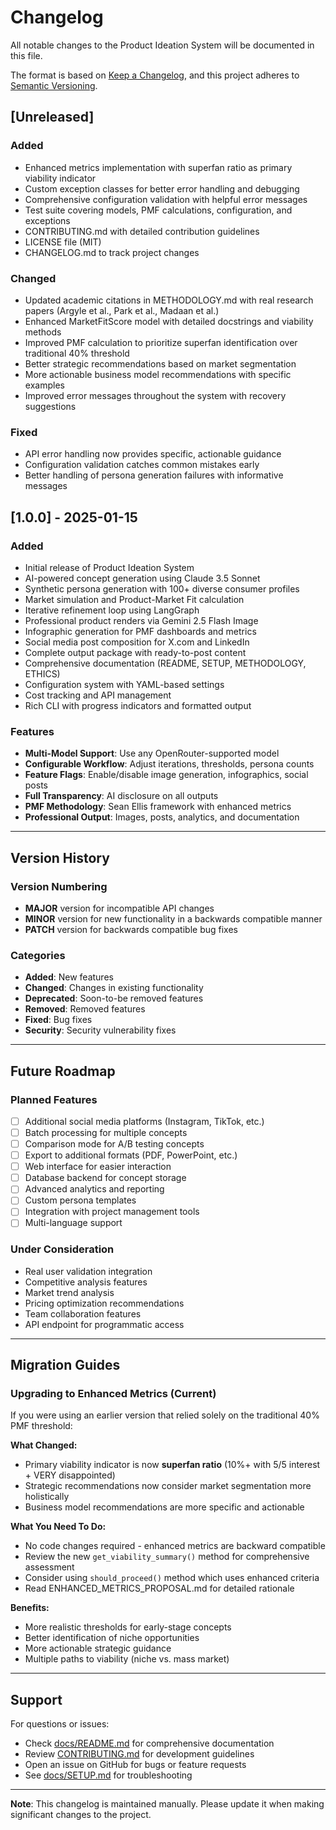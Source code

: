 # Changelog

All notable changes to the Product Ideation System will be documented in this file.

The format is based on [Keep a Changelog](https://keepachangelog.com/en/1.0.0/),
and this project adheres to [Semantic Versioning](https://semver.org/spec/v2.0.0.html).

## [Unreleased]

### Added
- Enhanced metrics implementation with superfan ratio as primary viability indicator
- Custom exception classes for better error handling and debugging
- Comprehensive configuration validation with helpful error messages
- Test suite covering models, PMF calculations, configuration, and exceptions
- CONTRIBUTING.md with detailed contribution guidelines
- LICENSE file (MIT)
- CHANGELOG.md to track project changes

### Changed
- Updated academic citations in METHODOLOGY.md with real research papers (Argyle et al., Park et al., Madaan et al.)
- Enhanced MarketFitScore model with detailed docstrings and viability methods
- Improved PMF calculation to prioritize superfan identification over traditional 40% threshold
- Better strategic recommendations based on market segmentation
- More actionable business model recommendations with specific examples
- Improved error messages throughout the system with recovery suggestions

### Fixed
- API error handling now provides specific, actionable guidance
- Configuration validation catches common mistakes early
- Better handling of persona generation failures with informative messages

## [1.0.0] - 2025-01-15

### Added
- Initial release of Product Ideation System
- AI-powered concept generation using Claude 3.5 Sonnet
- Synthetic persona generation with 100+ diverse consumer profiles
- Market simulation and Product-Market Fit calculation
- Iterative refinement loop using LangGraph
- Professional product renders via Gemini 2.5 Flash Image
- Infographic generation for PMF dashboards and metrics
- Social media post composition for X.com and LinkedIn
- Complete output package with ready-to-post content
- Comprehensive documentation (README, SETUP, METHODOLOGY, ETHICS)
- Configuration system with YAML-based settings
- Cost tracking and API management
- Rich CLI with progress indicators and formatted output

### Features
- **Multi-Model Support**: Use any OpenRouter-supported model
- **Configurable Workflow**: Adjust iterations, thresholds, persona counts
- **Feature Flags**: Enable/disable image generation, infographics, social posts
- **Full Transparency**: AI disclosure on all outputs
- **PMF Methodology**: Sean Ellis framework with enhanced metrics
- **Professional Output**: Images, posts, analytics, and documentation

---

## Version History

### Version Numbering

- **MAJOR** version for incompatible API changes
- **MINOR** version for new functionality in a backwards compatible manner
- **PATCH** version for backwards compatible bug fixes

### Categories

- **Added**: New features
- **Changed**: Changes in existing functionality
- **Deprecated**: Soon-to-be removed features
- **Removed**: Removed features
- **Fixed**: Bug fixes
- **Security**: Security vulnerability fixes

---

## Future Roadmap

### Planned Features

- [ ] Additional social media platforms (Instagram, TikTok, etc.)
- [ ] Batch processing for multiple concepts
- [ ] Comparison mode for A/B testing concepts
- [ ] Export to additional formats (PDF, PowerPoint, etc.)
- [ ] Web interface for easier interaction
- [ ] Database backend for concept storage
- [ ] Advanced analytics and reporting
- [ ] Custom persona templates
- [ ] Integration with project management tools
- [ ] Multi-language support

### Under Consideration

- Real user validation integration
- Competitive analysis features
- Market trend analysis
- Pricing optimization recommendations
- Team collaboration features
- API endpoint for programmatic access

---

## Migration Guides

### Upgrading to Enhanced Metrics (Current)

If you were using an earlier version that relied solely on the traditional 40% PMF threshold:

**What Changed:**
- Primary viability indicator is now **superfan ratio** (10%+ with 5/5 interest + VERY disappointed)
- Strategic recommendations now consider market segmentation more holistically
- Business model recommendations are more specific and actionable

**What You Need To Do:**
- No code changes required - enhanced metrics are backward compatible
- Review the new `get_viability_summary()` method for comprehensive assessment
- Consider using `should_proceed()` method which uses enhanced criteria
- Read ENHANCED_METRICS_PROPOSAL.md for detailed rationale

**Benefits:**
- More realistic thresholds for early-stage concepts
- Better identification of niche opportunities
- More actionable strategic guidance
- Multiple paths to viability (niche vs. mass market)

---

## Support

For questions or issues:
- Check [docs/README.md](docs/README.md) for comprehensive documentation
- Review [CONTRIBUTING.md](CONTRIBUTING.md) for development guidelines
- Open an issue on GitHub for bugs or feature requests
- See [docs/SETUP.md](docs/SETUP.md) for troubleshooting

---

**Note**: This changelog is maintained manually. Please update it when making significant changes to the project.

